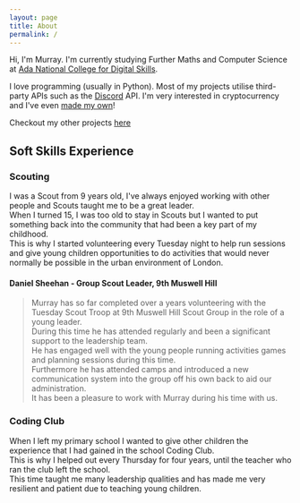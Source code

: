 ```yaml
---
layout: page
title: About
permalink: /
---
```


Hi, I'm Murray. I'm currently studying Further Maths and Computer Science at [Ada National College for Digital Skills](https://ada.ac.uk).

I love programming (usually in Python). Most of my projects utilise third-party APIs such as the [Discord](https://discord.com) API.
I'm very interested in cryptocurrency and I've even [made my own](/crypto/python/2021/05/19/murraxcoin.html)!

Checkout my other projects [here](/portfolio.html)

## Soft Skills Experience
### Scouting
I was a Scout from 9 years old, I've always enjoyed working with other people and Scouts taught me to be a great leader.  
When I turned 15, I was too old to stay in Scouts but I wanted to put something back into the community that had been a key part of my childhood.  
This is why I started volunteering every Tuesday night to help run sessions and give young children opportunities to do activities that would never normally be possible in the urban environment of London.

#### Daniel Sheehan - Group Scout Leader, 9th Muswell Hill
> Murray has so far completed over a years volunteering with the Tuesday Scout Troop at 9th Muswell Hill Scout Group in the role of a young leader.  
During this time he has attended regularly and been a significant support to the leadership team.  
He has engaged well with the young people running activities games and planning sessions during this time.  
Furthermore he has attended camps and introduced a new communication system into the group off his own back to aid our administration.  
It has been a pleasure to work with Murray during his time with us. 

### Coding Club
When I left my primary school I wanted to give other children the experience that I had gained in the school Coding Club.  
This is why I helped out every Thursday for four years, until the teacher who ran the club left the school.  
This time taught me many leadership qualities and has made me very resilient and patient due to teaching young children.
